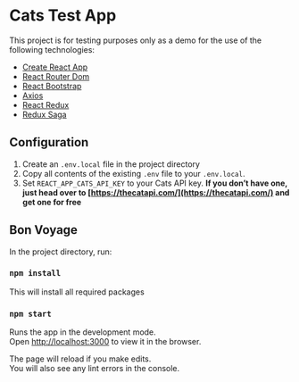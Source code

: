 # Cats Test App

This project is for testing purposes only as a demo for the use of the following technologies:
- [Create React App](https://github.com/facebook/create-react-app)
- [React Router Dom](https://reactrouter.com/web/guides/quick-start)
- [React Bootstrap](https://react-bootstrap.github.io/)
- [Axios](https://github.com/axios/axios)
- [React Redux](https://react-redux.js.org/)
- [Redux Saga](https://redux-saga.js.org/)

## Configuration

1. Create an `.env.local` file in the project directory
2. Copy all contents of the existing `.env` file to your `.env.local`.
3. Set `REACT_APP_CATS_API_KEY` to your Cats API key.
**If you don’t have one, just head over to [https://thecatapi.com/](https://thecatapi.com/) and get one for free**

## Bon Voyage

In the project directory, run:

### `npm install`

This will install all required packages

### `npm start`

Runs the app in the development mode.<br />
Open [http://localhost:3000](http://localhost:3000) to view it in the browser.

The page will reload if you make edits.<br />
You will also see any lint errors in the console.